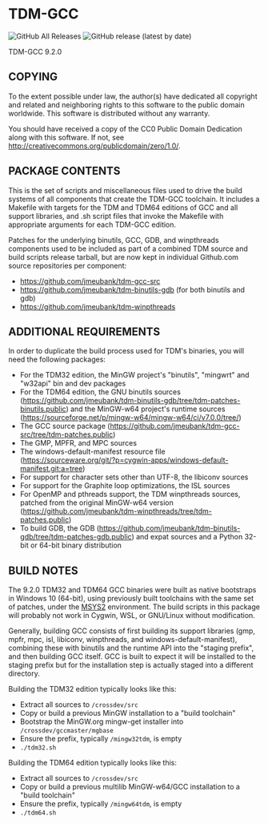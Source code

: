 # TDM-GCC #
![GitHub All Releases](https://img.shields.io/github/downloads/jmeubank/tdm-gcc/total?color=%2309ABF6&label=installer%20downloads)
![GitHub release (latest by date)](https://img.shields.io/github/v/release/jmeubank/tdm-gcc)

TDM-GCC 9.2.0

## COPYING ##

To the extent possible under law, the author(s) have dedicated all copyright and
related and neighboring rights to this software to the public domain worldwide.
This software is distributed without any warranty.

You should have received a copy of the CC0 Public Domain Dedication along with
this software. If not, see <http://creativecommons.org/publicdomain/zero/1.0/>.


## PACKAGE CONTENTS ##

This is the set of scripts and miscellaneous files used to drive the build
systems of all components that create the TDM-GCC toolchain. It includes a
Makefile with targets for the TDM and TDM64 editions of GCC and all support
libraries, and .sh script files that invoke the Makefile with appropriate
arguments for each TDM-GCC edition.

Patches for the underlying binutils, GCC, GDB, and winpthreads components used
to be included as part of a combined TDM source and build scripts release
tarball, but are now kept in individual Github.com source repositories per
component:
 * https://github.com/jmeubank/tdm-gcc-src
 * https://github.com/jmeubank/tdm-binutils-gdb (for both binutils and gdb)
 * https://github.com/jmeubank/tdm-winpthreads


## ADDITIONAL REQUIREMENTS ##

In order to duplicate the build process used for TDM's binaries, you will need
the following packages:
 * For the TDM32 edition, the MinGW project's "binutils", "mingwrt" and "w32api"
     bin and dev packages
 * For the TDM64 edition, the GNU binutils sources
     (https://github.com/jmeubank/tdm-binutils-gdb/tree/tdm-patches-binutils.public)
     and the MinGW-w64 project's runtime sources
     (https://sourceforge.net/p/mingw-w64/mingw-w64/ci/v7.0.0/tree/)
 * The GCC source package
     (https://github.com/jmeubank/tdm-gcc-src/tree/tdm-patches.public)
 * The GMP, MPFR, and MPC sources
 * The windows-default-manifest resource file
     (https://sourceware.org/git/?p=cygwin-apps/windows-default-manifest.git;a=tree)
 * For support for character sets other than UTF-8, the libiconv sources
 * For support for the Graphite loop optimizations, the ISL sources
 * For OpenMP and pthreads support, the TDM winpthreads sources, patched from
     the original MinGW-w64 version
     (https://github.com/jmeubank/tdm-winpthreads/tree/tdm-patches.public)
 * To build GDB, the GDB
     (https://github.com/jmeubank/tdm-binutils-gdb/tree/tdm-patches-gdb.public)
     and expat sources and a Python 32-bit or 64-bit binary distribution


## BUILD NOTES ##

The 9.2.0 TDM32 and TDM64 GCC binaries were built as native bootstraps in
Windows 10 (64-bit), using previously built toolchains with the same set of
patches, under the [MSYS2](https://www.msys2.org/) environment. The build
scripts in this package will probably not work in Cygwin, WSL, or GNU/Linux
without modification.

Generally, building GCC consists of first building its support libraries (gmp,
mpfr, mpc, isl, libiconv, winpthreads, and windows-default-manifest), combining
these with binutils and the runtime API into the "staging prefix", and then
building GCC itself. GCC is built to expect it will be installed to the staging
prefix but for the installation step is actually staged into a different
directory.

Building the TDM32 edition typically looks like this:
 * Extract all sources to `/crossdev/src`
 * Copy or build a previous MinGW installation to a "build toolchain"
 * Bootstrap the MinGW.org mingw-get installer into `/crossdev/gccmaster/mgbase`
 * Ensure the prefix, typically `/mingw32tdm`, is empty
 * `./tdm32.sh`

Building the TDM64 edition typically looks like this:
 * Extract all sources to `/crossdev/src`
 * Copy or build a previous multilib MinGW-w64/GCC installation to a "build
     toolchain"
 * Ensure the prefix, typically `/mingw64tdm`, is empty
 * `./tdm64.sh`
